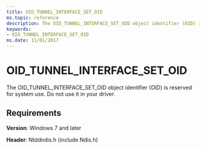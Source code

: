 ```yaml
---
title: OID_TUNNEL_INTERFACE_SET_OID
ms.topic: reference
description: The OID_TUNNEL_INTERFACE_SET_OID object identifier (OID) is reserved for system use. Do not use it in your driver.
keywords:
- OID_TUNNEL_INTERFACE_SET_OID
ms.date: 11/01/2017
---
```


# OID_TUNNEL_INTERFACE_SET_OID

The OID_TUNNEL_INTERFACE_SET_OID object identifier (OID) is reserved for system use. Do not use it in your driver.

## Requirements

**Version**: Windows 7 and later

**Header**: Ntddndis.h (include Ndis.h)



